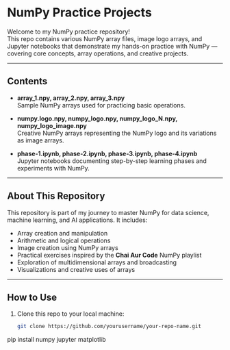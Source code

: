 # NumPy Practice Projects

Welcome to my NumPy practice repository!  
This repo contains various NumPy array files, image logo arrays, and Jupyter notebooks that demonstrate my hands-on practice with NumPy — covering core concepts, array operations, and creative projects.

---

## Contents

- **array_1.npy, array_2.npy, array_3.npy**  
  Sample NumPy arrays used for practicing basic operations.

- **numpy.logo.npy, numpy_logo.npy, numpy_logo_N.npy, numpy_logo_image.npy**  
  Creative NumPy arrays representing the NumPy logo and its variations as image arrays.

- **phase-1.ipynb, phase-2.ipynb, phase-3.ipynb, phase-4.ipynb**  
  Jupyter notebooks documenting step-by-step learning phases and experiments with NumPy.

---

## About This Repository

This repository is part of my journey to master NumPy for data science, machine learning, and AI applications. It includes:

- Array creation and manipulation  
- Arithmetic and logical operations  
- Image creation using NumPy arrays  
- Practical exercises inspired by the **Chai Aur Code** NumPy playlist  
- Exploration of multidimensional arrays and broadcasting  
- Visualizations and creative uses of arrays  

---

## How to Use

1. Clone this repo to your local machine:
   ```bash
   git clone https://github.com/yourusername/your-repo-name.git
pip install numpy jupyter matplotlib
